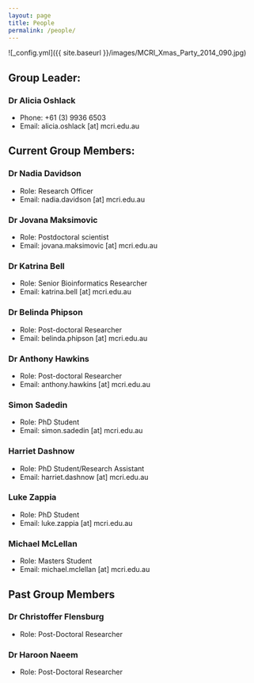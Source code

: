 ```yaml
---
layout: page
title: People
permalink: /people/
---
```


![_config.yml]({{ site.baseurl }}/images/MCRI_Xmas_Party_2014_090.jpg)

## Group Leader: 

### Dr Alicia Oshlack

* Phone: +61 (3) 9936 6503
* Email: alicia.oshlack [at] mcri.edu.au

## Current Group Members: 

### Dr Nadia Davidson
* Role: Research Officer
* Email: nadia.davidson [at] mcri.edu.au

### Dr Jovana Maksimovic
* Role: Postdoctoral scientist
* Email: jovana.maksimovic [at] mcri.edu.au

### Dr Katrina Bell
* Role: Senior Bioinformatics Researcher
* Email: katrina.bell [at] mcri.edu.au

### Dr Belinda Phipson
* Role: Post-doctoral Researcher
* Email: belinda.phipson [at] mcri.edu.au

### Dr Anthony Hawkins
 * Role: Post-doctoral Researcher
 * Email: anthony.hawkins [at] mcri.edu.au

### Simon Sadedin  
* Role: PhD Student 
* Email: simon.sadedin [at] mcri.edu.au

### Harriet Dashnow
* Role: PhD Student/Research Assistant 
* Email: harriet.dashnow [at] mcri.edu.au

### Luke Zappia
* Role: PhD Student 
* Email: luke.zappia [at] mcri.edu.au

### Michael McLellan  
* Role: Masters Student 
* Email: michael.mclellan [at] mcri.edu.au

## Past Group Members

### Dr Christoffer Flensburg  
* Role: Post-Doctoral Researcher

### Dr Haroon Naeem  
* Role: Post-Doctoral Researcher

